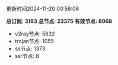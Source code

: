 更新时间2024-11-20 00:59:06

**总订阅: 3193**
**总节点: 23375**
**有效节点: 8068**
- v2ray节点: 5632
- trojan节点: 1055
- ss节点: 1373
- ssr节点: 8
